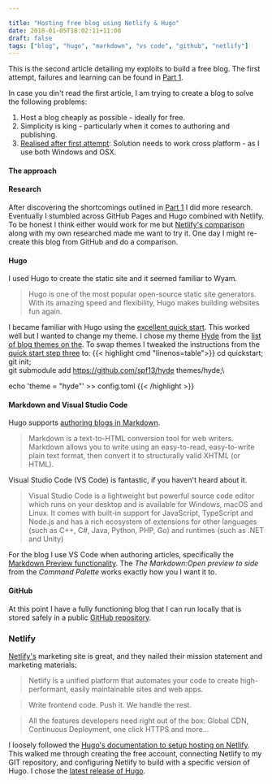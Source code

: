```yaml
---

title: "Hosting free blog using Netlify & Hugo"
date: 2018-01-05T18:02:11+11:00
draft: false
tags: ["blog", "hugo", "markdown", "vs code", "github", "netlify"]
---
```


This is the second article detailing my exploits to build a free blog.  The first attempt, failures and learning can be found in [Part 1](/posts/hosting-a-free-blog-part-one).

In case you din't read the first article, I am trying to create a blog to solve the following problems:

1. Host a blog cheaply as possible - ideally for free.
2. Simplicity is king - particularly when it comes to authoring and publishing.  
3. [Realised after first attempt](/posts/hosting-a-free-blog-part-one): Solution needs to work cross platform - as I use both Windows and OSX.

#### <a name="the-approach"></a>The approach

#### Research
After discovering the shortcomings outlined in [Part 1](/posts/hosting-a-free-blog-part-one) I did more research.  Eventually I stumbled across GitHub Pages and Hugo combined with Netlify.  To be honest I think either would work for me but [Netlify's comparison](https://www.netlify.com/github-pages-vs-netlify/) along with my own researched made me want to try it.  One day I might re-create this blog from GitHub and do a comparison.

#### Hugo
I used Hugo to create the static site and it seemed familiar to Wyam.

> Hugo is one of the most popular open-source static site generators.  With its amazing speed and flexibility, Hugo makes building websites fun again.

I became familiar with Hugo using the [excellent quick start](https://gohugo.io/getting-started/quick-start/).  This worked well but I wanted to change my theme. I chose my theme [Hyde](https://github.com/spf13/hyde) from the [list of blog themes on the](https://themes.gohugo.io/tags/blog/).  To swap themes I tweaked the instructions from the [quick start step three](https://gohugo.io/getting-started/quick-start/) to:
{{< highlight cmd "linenos=table">}}
cd quickstart;\
git init;\
git submodule add https://github.com/spf13/hyde themes/hyde;\

echo 'theme = "hyde"' >> config.toml
{{< /highlight >}}

#### Markdown and Visual Studio Code
Hugo supports [authoring blogs in Markdown](https://daringfireball.net/projects/markdown/).  

> Markdown is a text-to-HTML conversion tool for web writers. Markdown allows you to write using an easy-to-read, easy-to-write plain text format, then convert it to structurally valid XHTML (or HTML).

Visual Studio Code (VS Code) is fantastic, if you haven't heard about it.

> Visual Studio Code is a lightweight but powerful source code editor which runs on your desktop and is available for Windows, macOS and Linux. It comes with built-in support for JavaScript, TypeScript and Node.js and has a rich ecosystem of extensions for other languages (such as C++, C#, Java, Python, PHP, Go) and runtimes (such as .NET and Unity)

For the blog I use VS Code when authoring articles, specifically the [Markdown Preview functionality](https://code.visualstudio.com/docs/languages/markdown#_markdown-preview).  The *The Markdown:Open preview to side* from the *Command Palette* works exactly how you I want it to.

#### GitHub
At this point I have a fully functioning blog that I can run locally that is stored safely in a public [GitHub repository](https://github.com/palmerandy/blog).  

### Netlify 
[Netlify's](https://www.netlify.com/) marketing site is great, and they nailed their mission statement and marketing materials:

> Netlify is a unified platform that automates your code to create high-performant, easily maintainable sites and web apps.

>Write frontend code. Push it. We handle the rest.

> All the features developers need right out of the box: Global CDN, Continuous Deployment, one click HTTPS and more...

I loosely followed the [Hugo's documentation to setup hosting on Netlify](https://gohugo.io/hosting-and-deployment/hosting-on-netlify/).  This walked me through creating the free account, connecting Netlify to my GIT repository, and configuring Netlify to build with a specific version of Hugo.  I chose the [latest release of Hugo](https://gohugo.io/categories/releases).